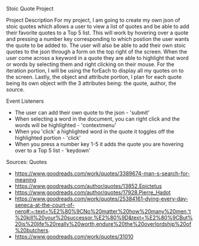 Stoic Quote Project

Project Description
For my project, I am going to create my own json of stoic quotes which allows a user to view
a list of quotes and be able to add their favorite quotes to a Top 5 list. This will work by hovering over a quote and
pressing a number key corresponding to which postion the user wants the quote to be added to.
The user will also be able to add their own stoic quotes to the json through a form on the top right of the screen.
When the user come across a keyword in a quote they are able to highlight that word or words by selecting them and right clicking on their mouse. 
For the iteration portion, I will be using the forEach to display all my quotes on to the screen. 
Lastly, the object and attribute portion, I plan for each quote being its own object with the 3 attributes being: the quote, author, the source.

Event Listeners
- The user can add their own quote to the json - 'submit'
- When selecting a word in the document, you can right click and the words will be highlighted - 'contextmenu'
- When you 'click' a highlighted word in the quote it toggles off the highlighted portion - 'click'
- When you press a number key 1-5 it adds the quote you are hovering over to a Top 5 list - 'keydown'


Sources:
Quotes
- https://www.goodreads.com/work/quotes/3389674-man-s-search-for-meaning
- https://www.goodreads.com/author/quotes/13852.Epictetus
- https://www.goodreads.com/author/quotes/17928.Pierre_Hadot
- https://www.goodreads.com/work/quotes/25384161-dying-every-day-seneca-at-the-court-of-nero#:~:text=%E2%80%9CNo%20matter%20how%20many%20men,'t%20kill%20your%20successor.%E2%80%9D&text=%E2%80%9CBut%20is%20life%20really%20worth,endure%20the%20overlordship%20of%20butchers. 
- https://www.goodreads.com/work/quotes/31010 